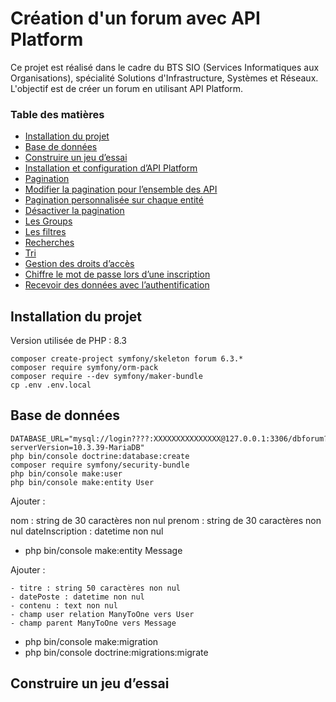 # Création d'un forum avec API Platform

Ce projet est réalisé dans le cadre du BTS SIO (Services Informatiques aux Organisations), spécialité Solutions d'Infrastructure, Systèmes et Réseaux. L'objectif est de créer un forum en utilisant API Platform.

### Table des matières

- [Installation du projet](#installation-du-projet)
- [Base de données](#base-de-données)
- [Construire un jeu d’essai](#construire-un-jeu-d’essai)
- [Installation et configuration d’API Platform](#installation-et-configuration-d’api-platform)
- [Pagination](#pagination)
- [Modifier la pagination pour l’ensemble des API](#modifier-la-pagination-pour-l’ensemble-des-api)
- [Pagination personnalisée sur chaque entité](#pagination-personnalisée-sur-chaque-entité)
- [Désactiver la pagination](#désactiver-la-pagination)
- [Les Groups](#les-groups)
- [Les filtres](#les-filtres)
- [Recherches](#recherches)
- [Tri](#tri)
- [Gestion des droits d’accès](#gestion-des-droits-d’accès)
- [Chiffre le mot de passe lors d’une inscription](#chiffre-le-mot-de-passe-lors-d’une-inscription)
- [Recevoir des données avec l’authentification](#recevoir-des-données-avec-l’authentification)

## Installation du projet

Version utilisée de PHP : 8.3

```
composer create-project symfony/skeleton forum 6.3.*
composer require symfony/orm-pack
composer require --dev symfony/maker-bundle
cp .env .env.local
```

## Base de données

```
DATABASE_URL="mysql://login????:XXXXXXXXXXXXXXX@127.0.0.1:3306/dbforum?serverVersion=10.3.39-MariaDB"
php bin/console doctrine:database:create
composer require symfony/security-bundle
php bin/console make:user
php bin/console make:entity User
```

Ajouter :

nom : string de 30 caractères non nul
prenom : string de 30 caractères non nul
dateInscription : datetime non nul

- php bin/console make:entity Message

Ajouter :

```
- titre : string 50 caractères non nul
- datePoste : datetime non nul
- contenu : text non nul
- champ user relation ManyToOne vers User
- champ parent ManyToOne vers Message
```

- php bin/console make:migration
- php bin/console doctrine:migrations:migrate

## Construire un jeu d’essai
